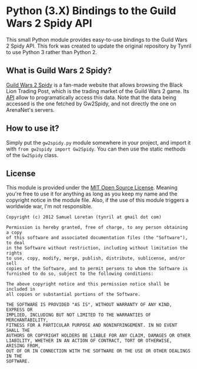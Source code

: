 Python (3.X) Bindings to the Guild Wars 2 Spidy API
=============================================

This small Python module provides easy-to-use bindings to the Guild Wars 2 Spidy API. This fork was created to update the original repository by Tynril to use Python 3 rather than Python 2.

What is Guild Wars 2 Spidy?
---------------------------

[Guild Wars 2 Spidy](http://www.gw2spidy.com) is a fan-made website that allows browsing the Black Lion Trading Post, which is the trading market of the Guild Wars 2 game. Its [API](https://github.com/rubensayshi/gw2spidy/wiki/API-v0.9) allow to programatically access this data. Note that the data being accessed is the one fetched by Gw2Spidy, and not directly the one on ArenaNet's servers.

How to use it?
--------------

Simply put the `gw2spidy.py` module somewhere in your project, and import it with `from gw2spidy import Gw2Spidy`. You can then use the static methods of the `Gw2Spidy` class.

License
-------

This module is provided under the [MIT Open Source License](http://opensource.org/licenses/MIT). Meaning you're free to use it for anything as long as you keep my name and the copyright notice in the module file. Also, if the use of this module triggers a worldwide war, I'm not responsible.

    Copyright (c) 2012 Samuel Loretan (tynril at gmail dot com)
    
    Permission is hereby granted, free of charge, to any person obtaining a copy
    of this software and associated documentation files (the "Software"), to deal
    in the Software without restriction, including without limitation the rights
    to use, copy, modify, merge, publish, distribute, sublicense, and/or sell
    copies of the Software, and to permit persons to whom the Software is
    furnished to do so, subject to the following conditions:
    
    The above copyright notice and this permission notice shall be included in
    all copies or substantial portions of the Software.
    
    THE SOFTWARE IS PROVIDED "AS IS", WITHOUT WARRANTY OF ANY KIND, EXPRESS OR
    IMPLIED, INCLUDING BUT NOT LIMITED TO THE WARRANTIES OF MERCHANTABILITY,
    FITNESS FOR A PARTICULAR PURPOSE AND NONINFRINGEMENT. IN NO EVENT SHALL THE
    AUTHORS OR COPYRIGHT HOLDERS BE LIABLE FOR ANY CLAIM, DAMAGES OR OTHER
    LIABILITY, WHETHER IN AN ACTION OF CONTRACT, TORT OR OTHERWISE, ARISING FROM,
    OUT OF OR IN CONNECTION WITH THE SOFTWARE OR THE USE OR OTHER DEALINGS IN THE
    SOFTWARE.
